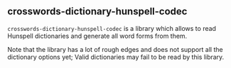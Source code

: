 <!--
SPDX-FileCopyrightText: 2023 Antoine Belvire
SPDX-License-Identifier: GPL-3.0-or-later
-->

## crosswords-dictionary-hunspell-codec

`crosswords-dictionary-hunspell-codec` is a library which allows to read Hunspell dictionaries and 
generate all word forms from them.

Note that the library has a lot of rough edges and does not support all the dictionary options 
yet; Valid dictionaries may fail to be read by this library.